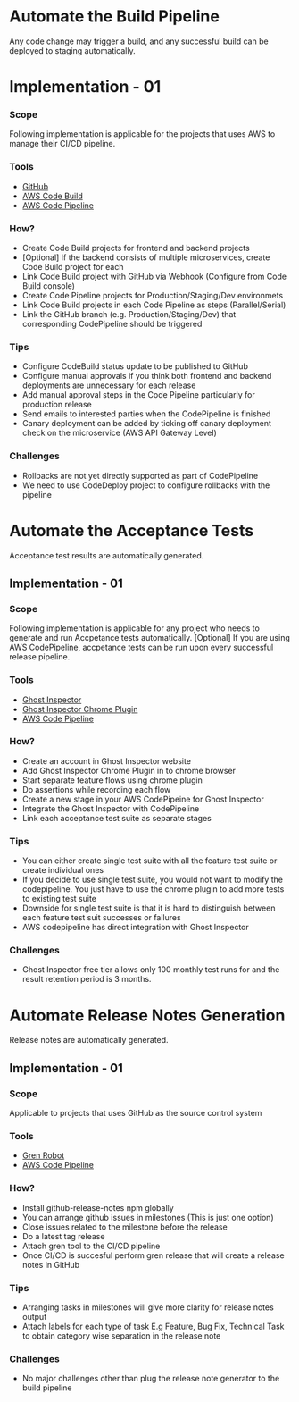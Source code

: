 # Automate the Build Pipeline

Any code change may trigger a build, and any successful build can be deployed to staging automatically.
#
# Implementation - 01

### Scope
Following implementation is applicable for the projects that uses AWS to manage their CI/CD pipeline.

### Tools
- [GitHub](https://github.com)
- [AWS Code Build](https://aws.amazon.com/codebuild/)
- [AWS Code Pipeline](https://aws.amazon.com/codepipeline/)

### How?
- Create Code Build projects for frontend and backend projects
- [Optional] If the backend consists of multiple microservices, create Code Build project for each
- Link Code Build project with GitHub via Webhook (Configure from Code Build console)
- Create Code Pipeline projects for Production/Staging/Dev environmets
- Link Code Build projects in each Code Pipeline as steps (Parallel/Serial)
- Link the GitHub branch (e.g. Production/Staging/Dev) that corresponding CodePipeline should be triggered

### Tips
- Configure CodeBuild status update to be published to GitHub
- Configure manual approvals if you think both frontend and backend deployments are unnecessary for each release
- Add manual approval steps in the Code Pipeline particularly for production release
- Send emails to interested parties when the CodePipeline is finished
- Canary deployment can be added by ticking off canary deployment check on the microservice (AWS API Gateway Level)

### Challenges
- Rollbacks are not yet directly supported as part of CodePipeline
- We need to use CodeDeploy project to configure rollbacks with the pipeline

##
# Automate the Acceptance Tests

Acceptance test results are automatically generated.

## Implementation - 01

### Scope
Following implementation is applicable for any project who needs to generate and run Accpetance tests automatically. [Optional] If you are using AWS CodePipeline, accpetance tests can be run upon every successful release pipeline.

### Tools
- [Ghost Inspector](https://ghostinspector.com/)
- [Ghost Inspector Chrome Plugin](https://chrome.google.com/webstore/detail/ghost-inspector-automated/aicdiabnghjnejfempeinmnphllefehc)
- [AWS Code Pipeline](https://aws.amazon.com/codepipeline/)

### How?
- Create an account in Ghost Inspector website
- Add Ghost Inspector Chrome Plugin in to chrome browser
- Start separate feature flows using chrome plugin
- Do assertions while recording each flow
- Create a new stage in your AWS CodePipeine for Ghost Inspector 
- Integrate the Ghost Inspector with CodePipeline
- Link each acceptance test suite as separate stages

### Tips
- You can either create single test suite with all the feature test suite or create individual ones
- If you decide to use single test suite, you would not want to modify the codepipeline. You just have to use the chrome plugin to add more tests to existing test suite
- Downside for single test suite is that it is hard to distinguish between each feature test suit successes or failures
- AWS codepipeline has direct integration with Ghost Inspector

### Challenges
- Ghost Inspector free tier allows only 100 monthly test runs for and the result retention period is 3 months.

##
# Automate Release Notes Generation

Release notes are automatically generated.

## Implementation - 01

### Scope
Applicable to projects that uses GitHub as the source control system

### Tools
- [Gren Robot](https://www.npmjs.com/package/github-release-notes)
- [AWS Code Pipeline](https://aws.amazon.com/codepipeline/)

### How?
- Install github-release-notes npm globally
- You can arrange github issues in milestones (This is just one option)
- Close issues related to the milestone before the release
- Do a latest tag release 
- Attach gren tool to the CI/CD pipeline
- Once CI/CD is succesful perform gren release that will create a release notes in GitHub

### Tips
- Arranging tasks in milestones will give more clarity for release notes output
- Attach labels for each type of task E.g Feature, Bug Fix, Technical Task to obtain category wise separation in the release note

### Challenges
- No major challenges other than plug the release note generator to the build pipeline


